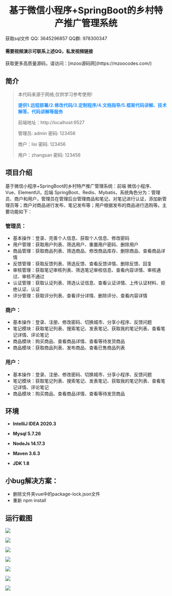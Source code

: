 <p><h1 align="center">基于微信小程序+SpringBoot的乡村特产推广管理系统</h1></p>

<p> 获取sql文件 QQ: 3645296857 QQ群: 978300347 </p>
<h4> 需要视频演示可联系上述QQ，私发视频链接 </h4>
<p> 获取更多高质量源码，请访问：[mzoo源码网](https://mzoocodes.com/)</p>

## 简介

> 本代码来源于网络,仅供学习参考使用!
>
> <b style="color: dodgerblue"> 提供1.远程部署/2.修改代码/3.定制程序/4.文档指导/5.框架代码讲解、技术解答、代码讲解等服务 </b>
>
> 前端地址：http://localhost:9527
>
> 管理员: admin 密码: 123456
>
> 商户：lisi 密码: 123456
>
> 用户：zhangsan 密码: 123456

## 项目介绍

基于微信小程序+SpringBoot的乡村特产推广管理系统：前端 微信小程序、Vue、ElementUI，后端 SpringBoot、Redis、Mybatis，系统角色分为：管理员、商户和用户，管理员在管理后台管理商品和笔记，对笔记进行认证，添加新管理员等；商户对商品进行发布、笔记发布等；用户根据发布的商品进行选购等。主要功能如下：

### 管理员：

- 基本操作：登录、完善个人信息、获取个人信息、修改密码
- 用户管理：获取用户列表、筛选用户、重置用户密码、删除用户
- 商品管理：获取商品列表、筛选商品、修改商品库存、删除商品、查看商品详情
- 反馈管理：获取反馈列表、筛选反馈、查看反馈详情、删除反馈、回复
- 审核管理：获取笔记审核列表、筛选笔记审核信息、查看内容详情、审核通过、审核不通过
- 认证管理：获取认证列表、筛选认证信息、查看认证详情、上传认证材料、拒绝认证、认证
- 评分管理：获取评分列表、查看评分详情、删除评分、查看内容详情

### 商户：

- 基本操作：登录、注册、修改密码、切换城市、分享小程序、反馈问题
- 笔记模块：获取笔记列表、搜索笔记、发表笔记、获取我的笔记列表、查看笔记详情、评论笔记
- 商品模块：购买商品、查看商品详情、查看等待发货商品
- 商品模块：获取商品列表、发布商品、查看已售商品列表

### 用户：

- 基本操作：登录、注册、修改密码、切换城市、分享小程序、反馈问题
- 笔记模块：获取笔记列表、搜索笔记、发表笔记、获取我的笔记列表、查看笔记详情、评论笔记
- 商品模块：购买商品、查看商品详情、查看等待发货商品

## 环境

- <b>IntelliJ IDEA 2020.3</b>

- <b>Mysql 5.7.26</b>

- <b>NodeJs 14.17.3</b>

- <b>Maven 3.6.3</b>

- <b>JDK 1.8</b>

## 小bug解决方案：
- 删除文件夹vue中的package-lock.json文件
- 重新 npm install

## 运行截图
![](screenshot/1.png)

![](screenshot/2.png)

![](screenshot/3.png)

![](screenshot/4.png)

![](screenshot/5.png)

![](screenshot/6.png)

![](screenshot/7.png)
